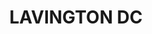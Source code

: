 ---
lastmod: '2025-04-06T06:05:20+00:00'
latitude: -36.038655
layout: suburb
longitude: 146.930436
postcode: '2641'
state: NSW
title: LAVINGTON DC
url: /nsw/lavington-dc/
---